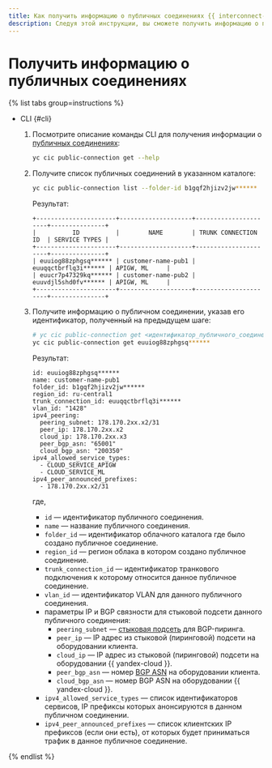 ```yaml
---
title: Как получить информацию о публичных соединениях {{ interconnect-name }}
description: Следуя этой инструкции, вы сможете получить информацию о публичных соединениях {{ interconnect-name }}.
---
```


# Получить информацию о публичных соединениях

{% list tabs group=instructions %}

- CLI {#cli}

  1. Посмотрите описание команды CLI для получения информации о [публичных соединениях](../concepts/pub-con.md):

      ```bash
      yc cic public-connection get --help
      ```

  1. Получите список публичных соединений в указанном каталоге:

      ```bash
      yc cic public-connection list --folder-id b1gqf2hjizv2jw******
      ```

      Результат:

      ```text
      +----------------------+--------------------+----------------------+---------------+
      |          ID          |        NAME        | TRUNK CONNECTION ID  | SERVICE TYPES |
      +----------------------+--------------------+----------------------+---------------+
      | euuiog88zphgsq****** | customer-name-pub1 | euuqqctbrflq3i****** | APIGW, ML     |
      | euucr7p47329kq****** | customer-name-pub2 | euuvdjl5shd0fv****** | APIGW, ML     |
      +----------------------+--------------------+----------------------+---------------+
      ```

  1. Получите информацию о публичном соединении, указав его идентификатор, полученный на предыдущем шаге:

      ```bash
      # yc cic public-connection get <идентификатор_публичного_соединения>
      yc cic public-connection get euuiog88zphgsq****** 
      ```

      Результат:

      ```text
      id: euuiog88zphgsq******
      name: customer-name-pub1
      folder_id: b1gqf2hjizv2jw******
      region_id: ru-central1
      trunk_connection_id: euuqqctbrflq3i******
      vlan_id: "1428"
      ipv4_peering:
        peering_subnet: 178.170.2xx.x2/31
        peer_ip: 178.170.2xx.x2
        cloud_ip: 178.170.2xx.x3
        peer_bgp_asn: "65001"
        cloud_bgp_asn: "200350"
      ipv4_allowed_service_types:
        - CLOUD_SERVICE_APIGW
        - CLOUD_SERVICE_ML
      ipv4_peer_announced_prefixes:
        - 178.170.2xx.x2/31
      ```

      где,
      * `id` — идентификатор публичного соединения.
      * `name` — название публичного соединения.
      * `folder_id` — идентификатор облачного каталога где было создано публичное соединение.
      * `region_id` — регион облака в котором создано публичное соединение.
      * `trunk_connection_id` — идентификатор транкового подключения к которому относится данное публичное соединение.
      * `vlan_id` — идентификатор VLAN для данного публичного соединения.
      * параметры IP и BGP связности для стыковой подсети данного публичного соединения:
         * `peering_subnet` — [стыковая подсеть](../../interconnect/concepts/pub-con.md#pub-address) для BGP-пиринга.
         * `peer_ip` — IP адрес из стыковой (пиринговой) подсети на оборудовании клиента.
         * `cloud_ip` — IP адрес из стыковой (пиринговой) подсети на оборудовании {{ yandex-cloud }}.
         * `peer_bgp_asn` — номер [BGP ASN](../../interconnect/concepts/priv-con.md#bgp-asn) на оборудовании клиента.
         * `cloud_bgp_asn` — номер BGP ASN на оборудовании {{ yandex-cloud }}.
      * `ipv4_allowed_service_types` — список идентификаторов сервисов, IP префиксы которых анонсируются в данном публичном соединении.
      * `ipv4_peer_announced_prefixes` — список клиентских IP префиксов (если они есть), от которых будет приниматься трафик в данное публичное соединение. 

{% endlist %}
